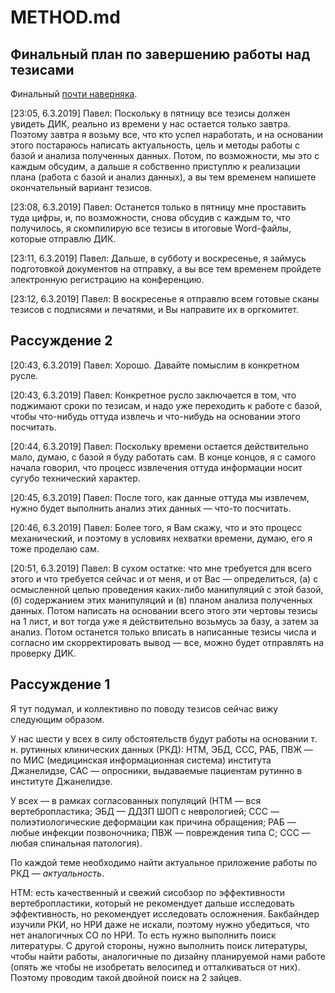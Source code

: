# METHOD.md

## Финальный план по завершению работы над тезисами

Финальный [почти наверняка](https://ru.wikipedia.org/wiki/Почти_достоверное_событие).

[23:05, 6.3.2019] Павел: Поскольку в пятницу все тезисы должен увидеть ДИК, реально из времени у нас остается только завтра. Поэтому завтра я возьму все, что кто успел наработать, и на основании этого постараюсь написать актуальность, цель и методы работы с базой и анализа полученных данных. Потом, по возможности, мы это с каждым обсудим, а дальше я собственно приступлю к реализации плана (работа с базой и анализ данных), а вы тем временем напишете окончательный вариант тезисов.

[23:08, 6.3.2019] Павел: Останется только в пятницу мне проставить туда цифры, и, по возможности, снова обсудив с каждым то, что получилось, я скомпилирую все тезисы в итоговые Word-файлы, которые отправлю ДИК.

[23:11, 6.3.2019] Павел: Дальше, в субботу и воскресенье, я займусь подготовкой документов на отправку, а вы все тем временем пройдете электронную регистрацию на конференцию.

[23:12, 6.3.2019] Павел: В воскресенье я отправлю всем готовые сканы тезисов с подписями и печатями, и Вы направите их в оргкомитет.

## Рассуждение 2

[20:43, 6.3.2019] Павел: Хорошо. Давайте помыслим в конкретном русле.

[20:43, 6.3.2019] Павел: Конкретное русло заключается в том, что поджимают сроки по тезисам, и надо уже переходить к работе с базой, чтобы что-нибудь оттуда извлечь и что-нибудь на основании этого посчитать.

[20:44, 6.3.2019] Павел: Поскольку времени остается действительно мало, думаю, с базой я буду работать сам. В конце концов, я с самого начала говорил, что процесс извлечения оттуда информации носит сугубо технический характер.

[20:45, 6.3.2019] Павел: После того, как данные оттуда мы извлечем, нужно будет выполнить анализ этих данных — что-то посчитать.

[20:46, 6.3.2019] Павел: Более того, я Вам скажу, что и это процесс механический, и поэтому в условиях нехватки времени, думаю, его я тоже проделаю сам.

[20:51, 6.3.2019] Павел: В сухом остатке: что мне требуется для всего этого и что требуется сейчас и от меня, и от Вас — определиться, (а) с осмысленной целью проведения каких-либо манипуляций с этой базой, (б) содержанием этих манипуляций и (в) планом анализа полученных данных. Потом написать на основании всего этого эти чертовы тезисы на 1 лист, и вот тогда уже я действительно возьмусь за базу, а затем за анализ. Потом останется только вписать в написанные тезисы числа и согласно им скорректировать вывод — все, можно будет отправлять на проверку ДИК.


## Рассуждение 1

Я тут подумал, и коллективно по поводу тезисов сейчас вижу следующим образом.

У нас шести у всех в силу обстоятельств будут работы на основании т. н. рутинных клинических данных (РКД): НТМ, ЭБД, ССС, РАБ, ПВЖ — по МИС (медицинская информационная система) института Джанелидзе, САС — опросники, выдаваемые пациентам рутинно в институте Джанелидзе.

У всех — в рамках согласованных популяций (НТМ — вся вертебропластика; ЭБД — ДДЗП ШОП с неврологией; ССС — полиэтиологические деформации как причина обращения; РАБ — любые инфекции позвоночника; ПВЖ — повреждения типа C; ССС — любая спинальная патология).

По каждой теме необходимо найти актуальное приложение работы по РКД — _актуальность_.

НТМ: есть качественный и свежий сисобзор по эффективности вертебропластики, который не рекомендует дальше исследовать эффективность, но рекомендует исследовать осложнения. Бакбайндер изучили РКИ, но НРИ даже не искали, поэтому нужно убедиться, что нет аналогичных СО по НРИ. То есть нужно выполнить поиск литературы. С другой стороны, нужно выполнить поиск литературы, чтобы найти работы, аналогичные по дизайну планируемой нами работе (опять же чтобы не изобретать велосипед и отталкиваться от них). Поэтому проводим такой двойной поиск на 2 зайцев.
